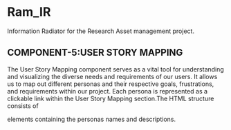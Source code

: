 # Ram_IR
Information Radiator for the Research Asset management project.

<h2>COMPONENT-5:USER STORY MAPPING</h2>

The User Story Mapping component serves as a vital tool for understanding and visualizing the diverse needs and requirements of our users. It allows us to map out different personas and their respective goals, frustrations, and requirements within our project. Each persona is represented as a clickable link within the User Story Mapping section.The HTML structure consists of <div> elements containing the personas names and descriptions.
